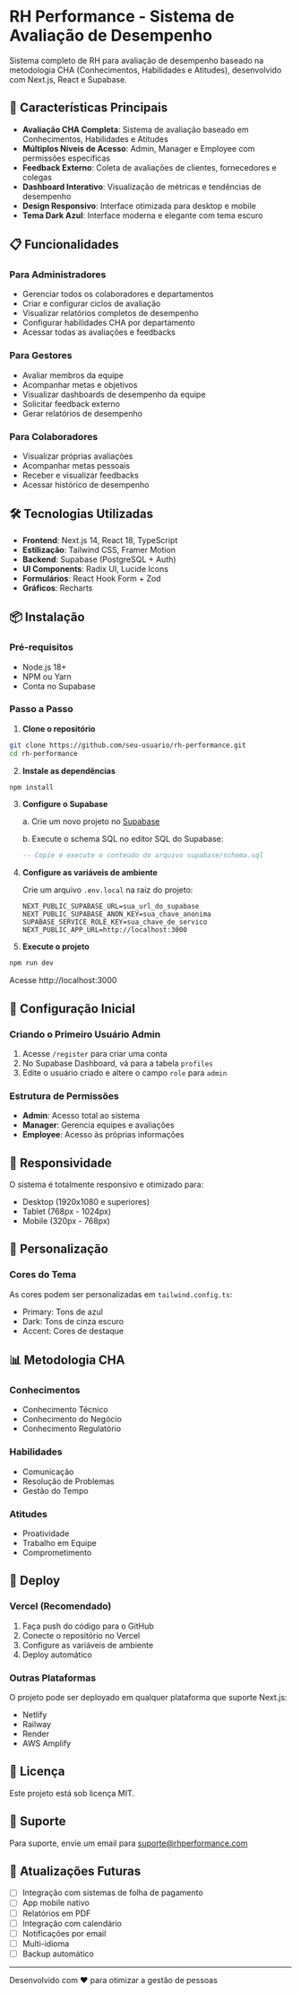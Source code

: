 # RH Performance - Sistema de Avaliação de Desempenho

Sistema completo de RH para avaliação de desempenho baseado na metodologia CHA (Conhecimentos, Habilidades e Atitudes), desenvolvido com Next.js, React e Supabase.

## 🚀 Características Principais

- **Avaliação CHA Completa**: Sistema de avaliação baseado em Conhecimentos, Habilidades e Atitudes
- **Múltiplos Níveis de Acesso**: Admin, Manager e Employee com permissões específicas
- **Feedback Externo**: Coleta de avaliações de clientes, fornecedores e colegas
- **Dashboard Interativo**: Visualização de métricas e tendências de desempenho
- **Design Responsivo**: Interface otimizada para desktop e mobile
- **Tema Dark Azul**: Interface moderna e elegante com tema escuro

## 📋 Funcionalidades

### Para Administradores
- Gerenciar todos os colaboradores e departamentos
- Criar e configurar ciclos de avaliação
- Visualizar relatórios completos de desempenho
- Configurar habilidades CHA por departamento
- Acessar todas as avaliações e feedbacks

### Para Gestores
- Avaliar membros da equipe
- Acompanhar metas e objetivos
- Visualizar dashboards de desempenho da equipe
- Solicitar feedback externo
- Gerar relatórios de desempenho

### Para Colaboradores
- Visualizar próprias avaliações
- Acompanhar metas pessoais
- Receber e visualizar feedbacks
- Acessar histórico de desempenho

## 🛠️ Tecnologias Utilizadas

- **Frontend**: Next.js 14, React 18, TypeScript
- **Estilização**: Tailwind CSS, Framer Motion
- **Backend**: Supabase (PostgreSQL + Auth)
- **UI Components**: Radix UI, Lucide Icons
- **Formulários**: React Hook Form + Zod
- **Gráficos**: Recharts

## 📦 Instalação

### Pré-requisitos

- Node.js 18+ 
- NPM ou Yarn
- Conta no Supabase

### Passo a Passo

1. **Clone o repositório**
```bash
git clone https://github.com/seu-usuario/rh-performance.git
cd rh-performance
```

2. **Instale as dependências**
```bash
npm install
```

3. **Configure o Supabase**

   a. Crie um novo projeto no [Supabase](https://supabase.com)
   
   b. Execute o schema SQL no editor SQL do Supabase:
   ```sql
   -- Copie e execute o conteúdo do arquivo supabase/schema.sql
   ```

4. **Configure as variáveis de ambiente**

   Crie um arquivo `.env.local` na raiz do projeto:
   ```env
   NEXT_PUBLIC_SUPABASE_URL=sua_url_do_supabase
   NEXT_PUBLIC_SUPABASE_ANON_KEY=sua_chave_anonima
   SUPABASE_SERVICE_ROLE_KEY=sua_chave_de_servico
   NEXT_PUBLIC_APP_URL=http://localhost:3000
   ```

5. **Execute o projeto**
```bash
npm run dev
```

Acesse http://localhost:3000

## 🔐 Configuração Inicial

### Criando o Primeiro Usuário Admin

1. Acesse `/register` para criar uma conta
2. No Supabase Dashboard, vá para a tabela `profiles`
3. Edite o usuário criado e altere o campo `role` para `admin`

### Estrutura de Permissões

- **Admin**: Acesso total ao sistema
- **Manager**: Gerencia equipes e avaliações
- **Employee**: Acesso às próprias informações

## 📱 Responsividade

O sistema é totalmente responsivo e otimizado para:
- Desktop (1920x1080 e superiores)
- Tablet (768px - 1024px)
- Mobile (320px - 768px)

## 🎨 Personalização

### Cores do Tema

As cores podem ser personalizadas em `tailwind.config.ts`:
- Primary: Tons de azul
- Dark: Tons de cinza escuro
- Accent: Cores de destaque

## 📊 Metodologia CHA

### Conhecimentos
- Conhecimento Técnico
- Conhecimento do Negócio
- Conhecimento Regulatório

### Habilidades
- Comunicação
- Resolução de Problemas
- Gestão do Tempo

### Atitudes
- Proatividade
- Trabalho em Equipe
- Comprometimento

## 🚀 Deploy

### Vercel (Recomendado)

1. Faça push do código para o GitHub
2. Conecte o repositório no Vercel
3. Configure as variáveis de ambiente
4. Deploy automático

### Outras Plataformas

O projeto pode ser deployado em qualquer plataforma que suporte Next.js:
- Netlify
- Railway
- Render
- AWS Amplify

## 📝 Licença

Este projeto está sob licença MIT.

## 🤝 Suporte

Para suporte, envie um email para suporte@rhperformance.com

## 🔄 Atualizações Futuras

- [ ] Integração com sistemas de folha de pagamento
- [ ] App mobile nativo
- [ ] Relatórios em PDF
- [ ] Integração com calendário
- [ ] Notificações por email
- [ ] Multi-idioma
- [ ] Backup automático

---

Desenvolvido com ❤️ para otimizar a gestão de pessoas